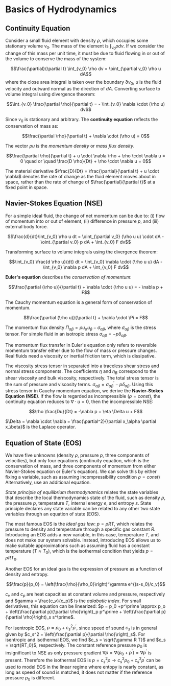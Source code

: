 # Basics of Hydrodynamics
## Continuity Equation
Consider a small fluid element with density $\rho$, which occupies some stationary volume $v_0$. The mass of the element is $\int_{v_0} \rho dv$. If we consider the change of this mass per unit time, it must be due to fluid flowing in or out of the volume to conserve the mass of the system:

$$\frac{\partial}{\partial t} \int_{v_0} \rho dv = \oint_{\partial v_0} \rho u dA$$
where the close area integral is taken over the boundary $\partial v_0$, $u$ is the fluid velocity and outward normal as the direction of $dA$. Converting surface to volume integral using divergence theorem:

$$\int_{v_0} \frac{\partial \rho}{\partial t} = - \int_{v_0} \nabla \cdot (\rho u) dv$$

Since $v_0$ is stationary and arbitrary. The **continuity equation** reflects the conservation of mass as:

$$\frac{\partial \rho}{\partial t} + \nabla \cdot (\rho u) = 0$$

The vector $\rho u$ is the *momentum density* or *mass flux density*. 

$$\frac{\partial \rho}{\partial t} + u \cdot \nabla \rho + \rho \cdot \nabla u = 0 \quad or \quad \frac{D \rho}{Dt} + \rho \cdot \nabla u = 0$$

The material derivative $\frac{D}{Dt} = \frac{\partial}{\partial t} + u \cdot \nabla$ denotes the rate of change as the fluid element moves about in space, rather than the rate of change of $\frac{\partial}{\partial t}$ at a fixed point in space. 

## Navier-Stokes Equation (NSE)
For a simple ideal fluid, the change of net momentum can be due to: (i) flow of momentum into or out of element, (ii) difference in pressure $p$, and (iii) external body force. 

$$\frac{d}{dt}\int_{v_0} \rho u dt = \oint_{\partial v_0} (\rho u u) \cdot dA - \oint_{\partial v_0} p dA + \int_{v_0} F dv$$

Transforming surface to volume integrals using the divergence theorem:

$$\int_{v_0} \frac{d \rho u}{dt} dt = \int_{v_0} \nabla \cdot (\rho u u) dA - \int_{v_0} \nabla p dA + \int_{v_0} F dv$$

**Euler's equation** describes the *conservation of momentum*:

$$\frac{\partial (\rho u)}{\partial t} + \nabla \cdot (\rho u u) = - \nabla p + F$$

The Cauchy momentum equation is a general form of conservation of momentum.

$$\frac{\partial (\rho u)}{\partial t} + \nabla \cdot \Pi = F$$

The momentum flux density $\Pi_{\alpha \beta} = \rho u_\alpha u_\beta - \sigma_{\alpha\beta}$, where $\sigma_{\alpha\beta}$ is the stress tensor. For simple fluid in an isotropic stress $\sigma_{\alpha\beta} = - p \delta_{\alpha\beta}$. 

The momentum flux transfer in Euler's equation only refers to reversible momentum transfer either due to the flow of mass or pressure changes. Real fluids need a viscosity or inertial friction term, which is dissipative. 

The viscosity stress tensor in separated into a traceless shear stress and normal stress components. The coefficients $\eta$ and $\eta_B$ correspond to the shear viscosity and bulk viscosity, respectively. The total stress tensor is the sum of pressure and viscosity terms. $\sigma_{\alpha\beta} = \sigma_{\alpha\beta}^\prime - p \delta_{\alpha\beta}$. Using this stress tensor in Cauchy momentum equation, we derive the **Navier-Stokes Equation (NSE)**. If the flow is regarded as incompressible ($\rho=const$), the continuity equation reduces to $\nabla \cdot u = 0$, then the incompressible NSE:

$$\rho \frac{Du}{Dt} = -\nabla p + \eta \Delta u + F$$

$\Delta = \nabla \cdot \nabla = \frac{\partial^2}{\partial x_\alpha \partial x_\beta}$ is the Laplace operator. 

## Equation of State (EOS)
We have five unknowns (density $\rho$, pressure $p$, three components of velocities), but only four equations (continuity equation, which is the conservation of mass, and three components of momentum from either Navier-Stokes equation or Euler's equation). We can solve this by either fixing a variable, such as assuming incompressibility condition $\rho = const$) Alternatively, use an additional equation. 

*State principle of equilibrium thermodynamics* relates the state variables that describe the local thermodynamics state of the fluid, such as density $\rho$, the pressure $p$, temperature $T$, internal energy $e$, and entropy $s$. State principle declares any state variable can be related to any other two state variables through an equation of state (EOS). 

The most famous EOS is the *ideal gas law*: $p = \rho R T$, which relates the pressure to density and temperature through a specific gas constant $R$. Introducing an EOS adds a new variable, in this case, temperature $T$, and does not make our system solvable. Instead, introducing EOS allows us to make suitable approximations such as assuming fluid has a constant temperature ($T \approx T_0$), which is the isothermal condition that yields $p = \rho R T_0$. 

Another EOS for an ideal gas is the expression of pressure as a function of density and entropy. 

$$\frac{p}{p_0} = \left(\frac{\rho}{\rho_0}\right)^\gamma e^{(s-s_0)/c_v}$$

$c_v$ and $c_p$ are heat capacities at constant volume and pressure, respectively and $gamma = \frac{c_v}{c_p}$ is the *adiabatic index*. For small derivatives, this equation can be linearized: $p = p_0 +p^\prime \approx p_o + \left(\frac{\partial p}{\partial \rho}\right)_p p^\prime + \left(\frac{\partial p}{\partial \rho}\right)_s s^\prime$.

For isentropic EOS, $p \approx p_0 + c_s^2 \rho^\prime$, since speed of sound $c_s$ is in general given by $c_s^2 = \left(\frac{\partial p}{\partial \rho}\right)_s$. For isentropic and isothermal EOS, we find $c_s = \sqrt{\gamma R T}$ and $c_s = \sqrt{RT_0}$, respectively. The constant reference pressure $p_0$ is insignificant to NSE as only pressure gradient $\nabla p = \nabla (p_0 + p^\prime) = \nabla p^\prime$ is present. Therefore the isothermal EOS is $p = c_s^2 \rho \rightarrow c_s^2 \rho_0 + c_s^2 \rho^\prime$ can be used to model EOS in the linear regime where entopy is nearly constant, as long as speed of sound is matched, it does not matter if the reference pressure $p_0$ is different. 
